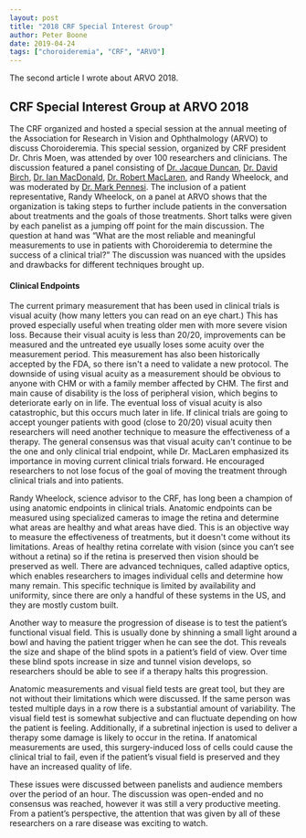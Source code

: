 ```yaml
---
layout: post
title: "2018 CRF Special Interest Group"
author: Peter Boone
date: 2019-04-24
tags: ["choroideremia", "CRF", "ARVO"]
---
```

The second article I wrote about ARVO 2018.

## CRF Special Interest Group at ARVO 2018

The CRF organized and hosted a special session at the annual meeting of the Association for
Research in Vision and Ophthalmology (ARVO) to discuss Choroideremia. This special session, organized
by CRF president Dr. Chris Moen, was attended by over 100 researchers and clinicians. The discussion
featured a panel consisting of 
[Dr. Jacque Duncan](https://www.ucsfhealth.org/jacque.duncan), 
[Dr. David Birch](https://retinafoundation.org/scientists/david-birch-ph-d/),
[Dr. Ian MacDonald](https://www.ualberta.ca/medicine/about/people/ian-m-macdonald),
[Dr. Robert MacLaren](https://www.ndcn.ox.ac.uk/team/robert-maclaren),
and Randy Wheelock,
and was moderated by [Dr. Mark Pennesi](https://www.ohsu.edu/providers/mark-pennesi/477AAA15C91D4FE49F41E8DFDCD77CE1). 
The inclusion of a patient representative, Randy Wheelock, on a panel at ARVO shows that the organization is taking steps to
further include patients in the conversation about treatments and the goals of those treatments.
Short talks were given by each panelist as a jumping off point for the main discussion. The
question at hand was “What are the most reliable and meaningful measurements to use in patients with
Choroideremia to determine the success of a clinical trial?” The discussion was nuanced with the
upsides and drawbacks for different techniques brought up.

#### Clinical Endpoints

The current primary measurement that has been used in clinical trials is visual acuity (how many
letters you can read on an eye chart.) This has proved especially useful when treating older men with
more severe vision loss. Because their visual acuity is less than 20/20, improvements can be measured
and the untreated eye usually loses some acuity over the measurement period. This measurement has
also been historically accepted by the FDA, so there isn't a need to validate a new protocol. The
downside of using visual acuity as a measurement should be obvious to anyone with CHM or with a
family member affected by CHM. The first and main cause of disability is the loss of peripheral vision,
which begins to deteriorate early on in life. The eventual loss of visual acuity is also catastrophic, but this
occurs much later in life. If clinical trials are going to accept younger patients with good (close to 20/20)
visual acuity then researchers will need another technique to measure the effectiveness of a therapy.
The general consensus was that visual acuity can't continue to be the one and only clinical trial
endpoint, while Dr. MacLaren emphasized its importance in moving current clinical trials forward. He
encouraged researchers to not lose focus of the goal of moving the treatment through clinical trials and
into patients.

Randy Wheelock, science advisor to the CRF, has long been a champion of using anatomic
endpoints in clinical trials. Anatomic endpoints can be measured using specialized cameras to image the
retina and determine what areas are healthy and what areas have died. This is an objective way to
measure the effectiveness of treatments, but it doesn't come without its limitations. Areas of healthy
retina correlate with vision (since you can’t see without a retina) so if the retina is preserved then vision
should be preserved as well. There are advanced techniques, called adaptive optics, which enables
researchers to images individual cells and determine how many remain. This specific technique is limited
by availability and uniformity, since there are only a handful of these systems in the US, and they are
mostly custom built.

Another way to measure the progression of disease is to test the patient’s functional visual field.
This is usually done by shinning a small light around a bowl and having the patient trigger when he can
see the dot. This reveals the size and shape of the blind spots in a patient’s field of view. Over time these
blind spots increase in size and tunnel vision develops, so researchers should be able to see if a therapy
halts this progression.

Anatomic measurements and visual field tests are great tool, but they are not without their
limitations which were discussed. If the same person was tested multiple days in a row there is a
substantial amount of variability. The visual field test is somewhat subjective and can fluctuate
depending on how the patient is feeling. Additionally, if a subretinal injection is used to deliver a therapy
some damage is likely to occur in the retina. If anatomical measurements are used, this surgery-induced
loss of cells could cause the clinical trial to fail, even if the patient’s visual field is preserved and they
have an increased quality of life.

These issues were discussed between panelists and audience members over the period of an
hour. The discussion was open-ended and no consensus was reached, however it was still a very productive meeting.
From a patient’s perspective, the attention that was given by all of these researchers on a rare disease
was exciting to watch.
